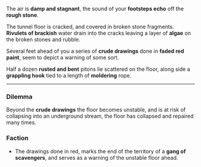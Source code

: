 The air is **damp and stagnant**, the sound of your **footsteps echo** off the **rough stone**.

The tunnel floor is cracked, and covered in broken stone fragments. **Rivulets of brackish** water drain into the cracks leaving a layer of **algae** on the broken stones and rubble.

Several feet ahead of you a series of **crude drawings** done in **faded red paint**, seem to depict a warning of some sort.

Half a dozen **rusted and bent** pitons lie scattered on the floor, along side a **grappling hook** tied to a length of **moldering** rope.

---

### Dilemma

Beyond the **crude drawings** the floor becomes unstable, and is at risk of collapsing into an underground stream, the floor has collapsed and repaired many times.

### Faction

* The drawings done in red, marks the end of the territory of a **gang of scavengers**, and serves as a warning of the unstable floor ahead.
